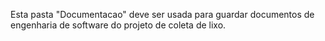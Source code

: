 Esta pasta "Documentacao" deve ser usada para guardar documentos de engenharia de software do projeto de coleta de lixo.
